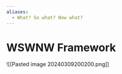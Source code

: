 ```yaml
---
aliases:
  - What? So what? Now what?
---
```

# WSWNW Framework
![[Pasted image 20240309200200.png]]

